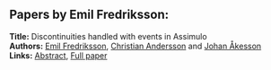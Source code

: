 <h2>Papers by Emil Fredriksson:</h2>
<p>
<b>Title:</b> Discontinuities handled with events in Assimulo<br />
<b>Authors:</b> <a href="../authors/author_95.html">Emil Fredriksson</a>, <a href="../authors/author_7.html">Christian Andersson</a> and <a href="../authors/author_3.html">Johan Åkesson</a><br />
<b>Links:</b> <a href="../abstracts/abstract_87.pdf">Abstract</a>, <a href="../submissions/ECP14096827_FredrikssonAnderssonAkesson.pdf">Full paper</a>
</p>